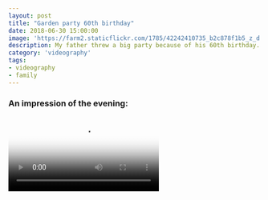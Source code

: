 ```yaml
---
layout: post
title: "Garden party 60th birthday"
date: 2018-06-30 15:00:00
image: 'https://farm2.staticflickr.com/1785/42242410735_b2c878f1b5_z_d.jpg'
description: My father threw a big party because of his 60th birthday.
category: 'videography'
tags:
- videography
- family
---
```


### An impression of the evening:

<div class="embed-bg">
  <div class="video-embed">
    <script src="{{ "/assets/js/plyr.polyfilled.min.js" | prepend: site.baseurl }}"></script>
    <video id="player" controls playsineline poster="https://farm2.staticflickr.com/1763/29436526728_5c4401253f_z.jpg">
  <source src="https://www.flickr.com/photos/162779846@N06/29436526728/play/hd/5c4401253f/" type="video/mp4" size="1080">:
  <source src="https://www.flickr.com/photos/162779846@N06/29436526728/play/site/5c4401253f/" type="video/mp4" size="360">:
  <!-- Fallback for browsers that don't support the <video> element -->
  HTML5 Video not available in your browser
  </video>
  <script>const player = new Plyr('#player', {controls: ['play-large', 'play', 'progress', 'settings', 'fullscreen'], settings: ['quality'], keyboard: { focused: true, global: true}}); window.player = player;</script>
  </div>
</div>
